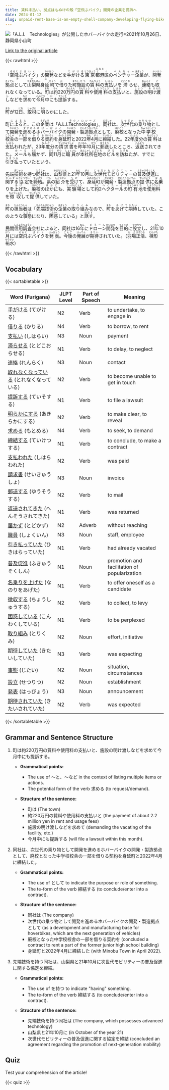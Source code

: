 ```yaml
---
title: 賃料未払い、拠点はもぬけの殻「空飛ぶバイク」開発の企業を提訴へ
date: 2024-01-12
slug: unpaid-rent-base-is-an-empty-shell-company-developing-flying-bike-to-be-sued
---
```


![「A.L.I.　Technologies」が公開したホバーバイクの走行=2021年10月26日、静岡県小山町](https://www.asahicom.jp/imgopt/img/14097ea182/comm_L/AS20240112002763.jpg "「A.L.I.　Technologies」が公開したホバーバイクの走行=2021年10月26日、静岡県小山町")

[Link to the original article](https://asahi.com/articles/ASS1D65CTS1DUZOB00C.html?iref=pc_national_top__n)

{{< rawhtml >}}
<p>「<ruby>空飛<rt>そらと</rt>ぶ<rt>ぶ</rt>バイク<rt>ばいく</rt>」の<ruby>開発<rt>かいはつ</rt>などを<ruby>手<rt>て</rt>がける<rt>がける</rt>東京<rt>とうきょう</rt><ruby>都<rt>と</rt></ruby>港<rt>みなと</rt><ruby>区<rt>く</rt></ruby>の<ruby>ベンチャー<rt>べんちゃー</rt>企業<rt>きぎょう</rt></ruby>が、<ruby>開発<rt>かいはつ</rt>拠点<rt>きょてん</rt>として<ruby>山梨<rt>やまなし</rt></ruby><ruby>県<rt>けん</rt></ruby>身延<rt>みのぶ</rt><ruby>町<rt>ちょう</rt></ruby>で<ruby>借<rt>か</rt></ruby>りた<ruby>町<rt>まち</rt>施設<rt>しせつ</rt></ruby>の<ruby>賃料<rt>ちんりょう</rt></ruby>の<ruby>支払<rt>しはら</rt>いを<ruby>滞<rt>とどこお</rt></ruby>らせ、<ruby>連絡<rt>れんらく</rt></ruby>も<ruby>取<rt>と</rt></ruby>れなくなっている。<ruby>町<rt>まち</rt></ruby>は<ruby>約<rt>やく</rt></ruby>220<ruby>万<rt>まん</rt></ruby><ruby>円<rt>えん</rt></ruby>の<ruby>賃料<rt>ちんりょう</rt></ruby>や<ruby>使用<rt>しよう</rt></ruby><ruby>料<rt>りょう</rt></ruby>の<ruby>支払<rt>しはら</rt></ruby>いと、<ruby>施設<rt>しせつ</rt></ruby>の<ruby>明<rt>あ</rt>け<rt>け</rt>渡<rt>わた</rt>し<rt>し</rt></ruby>などを<ruby>求<rt>もと</rt></ruby>めて<ruby>今月<rt>こんげつ</rt></ruby>中<ruby>に<rt>に</rt></ruby>も<ruby>提訴<rt>ていそ</rt></ruby>する。</p>

<p><ruby>町<rt>まち</rt></ruby>が12<ruby>日<rt>にち</rt></ruby>、<ruby>取材<rt>しゅざい</rt></ruby>に<ruby>明<rt>あき</rt></ruby>らかにした。</p>

<p>町<ruby>によると<rt>によると</rt></ruby>、この<ruby>企業<rt>きぎょう</rt></ruby>は「A.L.I.<ruby>Technologies<rt>テクノロジーズ</rt></ruby>」。<ruby>同社<rt>どうしゃ</rt></ruby>は、<ruby>次世代<rt>じせだい</rt></ruby>の<ruby>乗り物<rt>のりもの</rt></ruby>として<ruby>開発<rt>かいはつ</rt></ruby>を<ruby>進める<rt>すすめる</rt></ruby><ruby>ホバーバイク<rt>ほばーばいく</rt></ruby>の<ruby>開発<rt>かいはつ</rt></ruby>・<ruby>製造<rt>せいぞう</rt></ruby><ruby>拠点<rt>きょてん</rt></ruby>として、<ruby>廃校<rt>はいこう</rt></ruby>となった<ruby>中学校<rt>ちゅうがっこう</rt></ruby><ruby>校舎<rt>こうしゃ</rt></ruby>の<ruby>一部<rt>いちぶ</rt></ruby>を<ruby>借りる<rt>かりる</rt></ruby><ruby>契約<rt>けいやく</rt></ruby>を<ruby>身延<rt>みのぶ</rt></ruby><ruby>町<rt>まち</rt></ruby>と2022<ruby>年<rt>ねん</rt></ruby>4<ruby>月<rt>がつ</rt></ruby>に<ruby>締結<rt>ていけつ</rt></ruby>した。22<ruby>年度<rt>ねんど</rt></ruby>分の<ruby>賃料<rt>ちんりょう</rt></ruby>は<ruby>支払<rt>しはら</rt></ruby>われたが、23<ruby>年度<rt>ねんど</rt></ruby>分の<ruby>請求書<rt>せいきゅうしょ</rt></ruby>を<ruby>昨年<rt>さくねん</rt></ruby>10<ruby>月<rt>がつ</rt></ruby>に<ruby>郵送<rt>ゆうそう</rt></ruby>したところ、<ruby>返送<rt>へんそう</rt></ruby>されてきた。<ruby>メール<rt>めーる</rt></ruby>も<ruby>届<rt>とど</rt></ruby>かず、<ruby>同<rt>どう</rt></ruby>11<ruby>月<rt>がつ</rt></ruby>に<ruby>職員<rt>しょくいん</rt></ruby>が<ruby>本社<rt>ほんしゃ</rt></ruby><ruby>所在地<rt>しょざいち</rt></ruby>の<ruby>ビル<rt>びる</rt></ruby>を<ruby>訪ね<rt>たずね</rt></ruby>たが、すでに<ruby>引き払<rt>ひきつら</rt></ruby>っていたという。</p>

<p>先端<ruby>技術<rt>ぎじゅつ</rt></ruby>を持つ<ruby>同社<rt>どうしゃ</rt></ruby>は、<ruby>山梨県<rt>やまなしけん</rt></ruby>と21<ruby>年<rt>ねん</rt></ruby>10<ruby>月<rt>がつ</rt></ruby>に<ruby>次世代<rt>じせだい</rt></ruby><ruby>モビリティー<rt>もびりてぃー</rt></ruby>の<ruby>普及<rt>ふきゅう</rt></ruby><ruby>促進<rt>そくしん</rt></ruby>に<ruby>関する<rt>かんする</rt></ruby><ruby>協定<rt>きょうてい</rt></ruby>を<ruby>締結<rt>ていけつ</rt></ruby>。<ruby>県<rt>けん</rt></ruby>の<ruby>紹介<rt>しょうかい</rt></ruby>を<ruby>受け<rt>うけ</rt></ruby>て、<ruby>身延町<rt>みのぶちょう</rt></ruby>が<ruby>開発<rt>かいはつ</rt></ruby>・<ruby>製造<rt>せいぞう</rt></ruby><ruby>拠点<rt>きょてん</rt></ruby>の<ruby>提供<rt>ていきょう</rt></ruby>に<ruby>名乗<rt>なの</rt></ruby>りを<ruby>上げ<rt>あげ</rt></ruby>た。<ruby>廃校<rt>はいこう</rt></ruby>の<ruby>ほかに<rt>ほかに</rt></ruby>も、<ruby>実験場<rt>じっけんじょう</rt></ruby>として<ruby>約<rt>やく</rt></ruby>2<ruby>ヘクタール<rt>へくたーる</rt></ruby>の<ruby>町有<rt>ちょうゆう</rt></ruby><ruby>地<rt>ち</rt></ruby>を<ruby>使用料<rt>しようりょう</rt></ruby>を<ruby>徴収<rt>ちょうしゅう</rt></ruby>して<ruby>提供<rt>ていきょう</rt></ruby>していた。</p>

<p><ruby>町<rt>まち</rt></ruby>の<ruby>担当者<rt>たんとうしゃ</rt></ruby>は「<ruby>先端<rt>せんたん</rt></ruby><ruby>技術<rt>ぎじゅつ</rt></ruby>の<ruby>企業<rt>きぎょう</rt></ruby>の<ruby>取り組み<rt>とりくみ</rt></ruby>なので、<ruby>町<rt>まち</rt></ruby>を<ruby>あげて<rt>あげて</rt></ruby><ruby>期待<rt>きたい</rt></ruby>していた。このような<ruby>事態<rt>じたい</rt></ruby>になり、<ruby>困惑<rt>こんわく</rt></ruby>している」と<ruby>話す<rt>はなす</rt></ruby>。</p>

<p>民間<ruby>信用<rt>しんよう</rt></ruby><ruby>調査<rt>ちょうさ</rt></ruby>会社によると、同社は16<ruby>年<rt>ねん</rt></ruby>に<ruby>ドローン<rt>どろーん</rt></ruby><ruby>開発<rt>かいはつ</rt></ruby>を<ruby>目的<rt>もくてき</rt></ruby>に<ruby>設立<rt>せつりつ</rt></ruby>し、21<ruby>年<rt>ねん</rt></ruby>10<ruby>月<rt>がつ</rt></ruby>には<ruby>空飛<rt>そらと</rt></ruby>ぶ<ruby>バイク<rt>ばいく</rt></ruby>を<ruby>発表<rt>はっぴょう</rt></ruby>。<ruby>今後<rt>こんご</rt></ruby>の<ruby>発展<rt>はってん</rt></ruby>が<ruby>期待<rt>きたい</rt></ruby>されていた。（<ruby>羽場<rt>はば</rt></ruby><ruby>正浩<rt>まさひろ</rt></ruby>、<ruby>棟形<rt>むねがた</rt></ruby><ruby>祐水<rt>ゆうすい</rt></ruby>）</p>
{{< /rawhtml >}}

## Vocabulary


{{< sortabletable >}}

| Word (Furigana) | JLPT Level | Part of Speech | Meaning |
|-----------------|------------|----------------|---------|
|[手がける](https://jisho.org/search/%E6%89%8B%E3%81%8C%E3%81%91%E3%82%8B) (てがける)| N2 | Verb | to undertake, to engage in |
|[借りる](https://jisho.org/search/%E5%80%9F%E3%82%8A%E3%82%8B) (かりる)| N4 | Verb | to borrow, to rent |
|[支払い](https://jisho.org/search/%E6%94%AF%E6%89%95%E3%81%84) (しはらい)| N3 | Noun | payment |
|[滞らせる](https://jisho.org/search/%E6%BB%9E%E3%82%89%E3%81%9B%E3%82%8B) (とどこおらせる)| N1 | Verb | to delay, to neglect |
|[連絡](https://jisho.org/search/%E9%80%A3%E7%B5%A1) (れんらく)| N3 | Noun | contact |
|[取れなくなっている](https://jisho.org/search/%E5%8F%96%E3%82%8C%E3%81%AA%E3%81%8F%E3%81%AA%E3%81%A3%E3%81%A6%E3%81%84%E3%82%8B) (とれなくなっている)| N2 | Verb | to become unable to get in touch |
|[提訴する](https://jisho.org/search/%E6%8F%90%E8%A8%B4%E3%81%99%E3%82%8B) (ていそする)| N1 | Verb | to file a lawsuit |
|[明らかにする](https://jisho.org/search/%E6%98%8E%E3%82%89%E3%81%8B%E3%81%AB%E3%81%99%E3%82%8B) (あきらかにする)| N2 | Verb | to make clear, to reveal |
|[求める](https://jisho.org/search/%E6%B1%82%E3%82%81%E3%82%8B) (もとめる)| N4 | Verb | to seek, to demand |
|[締結する](https://jisho.org/search/%E7%B7%A0%E7%B5%90%E3%81%99%E3%82%8B) (ていけつする)| N1 | Verb | to conclude, to make a contract |
|[支払われた](https://jisho.org/search/%E6%94%AF%E6%89%95%E3%82%8F%E3%82%8C%E3%81%9F) (しはらわれた)| N2 | Verb | was paid |
|[請求書](https://jisho.org/search/%E8%AB%8B%E6%B1%82%E6%9B%B8) (せいきゅうしょ)| N3 | Noun | invoice |
|[郵送する](https://jisho.org/search/%E9%83%B5%E9%80%81%E3%81%99%E3%82%8B) (ゆうそうする)| N2 | Verb | to mail |
|[返送されてきた](https://jisho.org/search/%E8%BF%94%E9%80%81%E3%81%95%E3%82%8C%E3%81%A6%E3%81%8D%E3%81%9F) (へんそうされてきた)| N1 | Verb | was returned |
|[届かず](https://jisho.org/search/%E5%B1%8A%E3%81%8B%E3%81%9A) (とどかず)| N2 | Adverb | without reaching |
|[職員](https://jisho.org/search/%E8%81%B7%E5%93%A1) (しょくいん)| N3 | Noun | staff, employee |
|[引き払っていた](https://jisho.org/search/%E5%BC%95%E3%81%8D%E6%89%95%E3%81%A3%E3%81%A6%E3%81%84%E3%81%9F) (ひきはらっていた)| N1 | Verb | had already vacated |
|[普及促進](https://jisho.org/search/%E6%99%AE%E5%8F%8A%E4%BF%83%E9%80%B2) (ふきゅうそくしん)| N1 | Noun | promotion and facilitation of popularization |
|[名乗りを上げた](https://jisho.org/search/%E5%90%8D%E4%B9%97%E3%82%8A%E3%82%92%E4%B8%8A%E3%81%92%E3%81%9F) (なのりをあげた)| N1 | Verb | to offer oneself as a candidate |
|[徴収する](https://jisho.org/search/%E5%BE%B4%E5%8F%8E%E3%81%99%E3%82%8B) (ちょうしゅうする)| N2 | Verb | to collect, to levy |
|[困惑している](https://jisho.org/search/%E5%9B%B0%E6%83%91%E3%81%97%E3%81%A6%E3%81%84%E3%82%8B) (こんわくしている)| N1 | Verb | to be perplexed |
|[取り組み](https://jisho.org/search/%E5%8F%96%E3%82%8A%E7%B5%84%E3%81%BF) (とりくみ)| N2 | Noun | effort, initiative |
|[期待していた](https://jisho.org/search/%E6%9C%9F%E5%BE%85%E3%81%97%E3%81%A6%E3%81%84%E3%81%9F) (きたいしていた)| N3 | Verb | was expecting |
|[事態](https://jisho.org/search/%E4%BA%8B%E6%85%8B) (じたい)| N2 | Noun | situation, circumstances |
|[設立](https://jisho.org/search/%E8%A8%AD%E7%AB%8B) (せつりつ)| N2 | Noun | establishment |
|[発表](https://jisho.org/search/%E7%99%BA%E8%A1%A8) (はっぴょう)| N3 | Noun | announcement |
|[期待されていた](https://jisho.org/search/%E6%9C%9F%E5%BE%85%E3%81%95%E3%82%8C%E3%81%A6%E3%81%84%E3%81%9F) (きたいされていた)| N2 | Verb | was expected |

{{< /sortabletable >}}


## Grammar and Sentence Structure

1. 町は約220万円の賃料や使用料の支払いと、施設の明け渡しなどを求めて今月中にも提訴する。

   - **Grammatical points:** 
     - The use of 〜と、〜など in the context of listing multiple items or actions.
     - The potential form of the verb 求める (to request/demand).

   - **Structure of the sentence:**
     - 町は (The town) 
     - 約220万円の賃料や使用料の支払いと (the payment of about 2.2 million yen in rent and usage fees) 
     - 施設の明け渡しなどを求めて (demanding the vacating of the facility, etc.) 
     - 今月中にも提訴する (will file a lawsuit within this month).

2. 同社は、次世代の乗り物として開発を進めるホバーバイクの開発・製造拠点として、廃校となった中学校校舎の一部を借りる契約を身延町と2022年4月に締結した。

   - **Grammatical points:** 
     - The use of として to indicate the purpose or role of something.
     - The te-form of the verb 締結する (to conclude/enter into a contract).

   - **Structure of the sentence:**
     - 同社は (The company)
     - 次世代の乗り物として開発を進めるホバーバイクの開発・製造拠点として (as a development and manufacturing base for hoverbikes, which are the next generation of vehicles) 
     - 廃校となった中学校校舎の一部を借りる契約を (concluded a contract to rent a part of the former junior high school building) 
     - 身延町と2022年4月に締結した (with Minobu Town in April 2022).

3. 先端技術を持つ同社は、山梨県と21年10月に次世代モビリティーの普及促進に関する協定を締結。

   - **Grammatical points:** 
     - The use of を持つ to indicate "having" something.
     - The te-form of the verb 締結する (to conclude/enter into a contract).

   - **Structure of the sentence:**
     - 先端技術を持つ同社は (The company, which possesses advanced technology)
     - 山梨県と21年10月に (in October of the year 21)
     - 次世代モビリティーの普及促進に関する協定を締結 (concluded an agreement regarding the promotion of next-generation mobility)

## Quiz

Test your comprehension of the article!

{{< quiz >}}